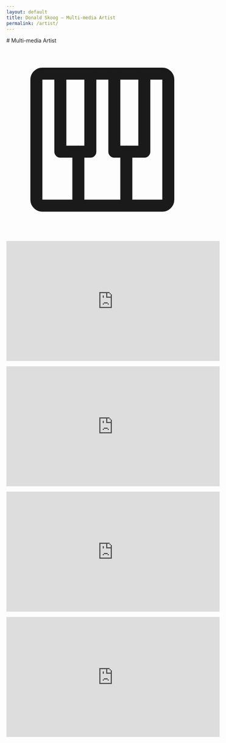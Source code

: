```yaml
---
layout: default
title: Donald Skoog – Multi-media Artist
permalink: /artist/
---
```


<section markdown=1>
# Multi-media Artist
  <div>
    <svg xmlns="http://www.w3.org/2000/svg" viewBox="0 0 256 256"><rect width="256" height="256" fill="none"/><rect x="40" y="40" width="176" height="176" rx="8" fill="none" stroke="currentColor" stroke-linecap="round" stroke-linejoin="round" stroke-width="16"/><line x1="96" y1="216" x2="96" y2="144" fill="none" stroke="currentColor" stroke-linecap="round" stroke-linejoin="round" stroke-width="16"/><line x1="160" y1="216" x2="160" y2="144" fill="none" stroke="currentColor" stroke-linecap="round" stroke-linejoin="round" stroke-width="16"/><polyline points="184 40 184 144 144 144 144 40" fill="none" stroke="currentColor" stroke-linecap="round" stroke-linejoin="round" stroke-width="16"/><polyline points="112 40 112 144 72 144 72 40" fill="none" stroke="currentColor" stroke-linecap="round" stroke-linejoin="round" stroke-width="16"/></svg>
    <div>
      <p> <iframe width="560" height="315" src="https://www.youtube.com/embed/3ksybpsYiqo?si=SYkzlz4OT4CwFWyR" title="YouTube video player" frameborder="0" allow="accelerometer; autoplay; clipboard-write; encrypted-media; gyroscope; picture-in-picture; web-share" referrerpolicy="strict-origin-when-cross-origin" allowfullscreen></iframe> 	</p>
      <p>
      <iframe width="560" height="315" src="https://www.youtube.com/embed/_Z2HbkHxa5Y?si=dn1DQNPYvy1IV9wF" title="YouTube video player" frameborder="0" allow="accelerometer; autoplay; clipboard-write; encrypted-media; gyroscope; picture-in-picture; web-share" referrerpolicy="strict-origin-when-cross-origin" allowfullscreen></iframe></p>
      <p>
      <iframe width="560" height="315" src="https://www.youtube.com/embed/3DX5xhRzNEQ?si=ZYPrE4xDirjqLyhs" title="YouTube video player" frameborder="0" allow="accelerometer; autoplay; clipboard-write; encrypted-media; gyroscope; picture-in-picture; web-share" referrerpolicy="strict-origin-when-cross-origin" allowfullscreen></iframe>
      </p>
      <p>
      <iframe width="560" height="315" src="https://www.youtube.com/embed/kJgHaJ_yO44?si=VEKch-DgvODf9mUj" title="YouTube video player" frameborder="0" allow="accelerometer; autoplay; clipboard-write; encrypted-media; gyroscope; picture-in-picture; web-share" referrerpolicy="strict-origin-when-cross-origin" allowfullscreen></iframe>
      </p>
    </div>
  </div>
</section>
